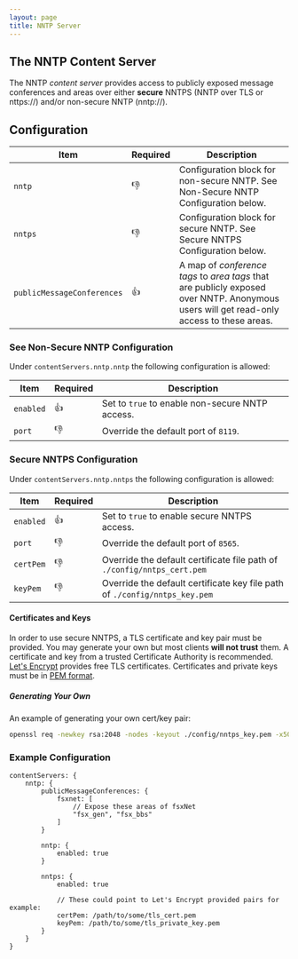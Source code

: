 ```yaml
---
layout: page
title: NNTP Server
---
```

## The NNTP Content Server
The NNTP *content server* provides access to publicly exposed message conferences and areas over either **secure** NNTPS (NNTP over TLS or nttps://) and/or non-secure NNTP (nntp://).

## Configuration
| Item | Required | Description |
|------|----------|-------------|
| `nntp` | :-1: | Configuration block for non-secure NNTP. See Non-Secure NNTP Configuration below. |
| `nntps` | :-1: | Configuration block for secure NNTP. See Secure NNTPS Configuration below. |
| `publicMessageConferences` | :+1: | A map of *conference tags* to *area tags* that are publicly exposed over NNTP. Anonymous users will get read-only access to these areas. |

### See Non-Secure NNTP Configuration
Under `contentServers.nntp.nntp` the following configuration is allowed:

| Item | Required | Description |
|------|----------|-------------|
| `enabled` | :+1: | Set to `true` to enable non-secure NNTP access. |
| `port` | :-1: | Override the default port of `8119`. |

### Secure NNTPS Configuration
Under `contentServers.nntp.nntps` the following configuration is allowed:

| Item | Required | Description |
|------|----------|-------------|
| `enabled` | :+1: | Set to `true` to enable secure NNTPS access. |
| `port` | :-1: | Override the default port of `8565`. |
| `certPem` | :-1: | Override the default certificate file path of `./config/nntps_cert.pem` |
| `keyPem` | :-1: | Override the default certificate key file path of `./config/nntps_key.pem` |

#### Certificates and Keys
In order to use secure NNTPS, a TLS certificate and key pair must be provided. You may generate your own but most clients **will not trust** them. A certificate and key from a trusted Certificate Authority is recommended. [Let's Encrypt](https://letsencrypt.org/) provides free TLS certificates. Certificates and private keys must be in [PEM format](https://en.wikipedia.org/wiki/Privacy-Enhanced_Mail).

##### Generating Your Own
An example of generating your own cert/key pair:
```bash
openssl req -newkey rsa:2048 -nodes -keyout ./config/nntps_key.pem -x509 -days 3050 -out ./config/nntps_cert.pem
```

### Example Configuration
```hjson
contentServers: {
    nntp: {
        publicMessageConferences: {
            fsxnet: [
                // Expose these areas of fsxNet
                "fsx_gen", "fsx_bbs"
            ]
        }

        nntp: {
            enabled: true
        }

        nntps: {
            enabled: true

            // These could point to Let's Encrypt provided pairs for example:
            certPem: /path/to/some/tls_cert.pem
            keyPem: /path/to/some/tls_private_key.pem
        }
    }
}
```
